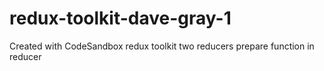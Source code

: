# redux-toolkit-dave-gray-1
Created with CodeSandbox
redux toolkit
two reducers
prepare function in reducer
